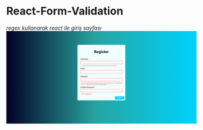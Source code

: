 # React-Form-Validation
*regex kullanarak react ile giriş sayfası* <br/>
![ekran-görüntüsü](https://github.com/efecansengul/form-validation-regex-/blob/main/src/assets/ekran.png)
